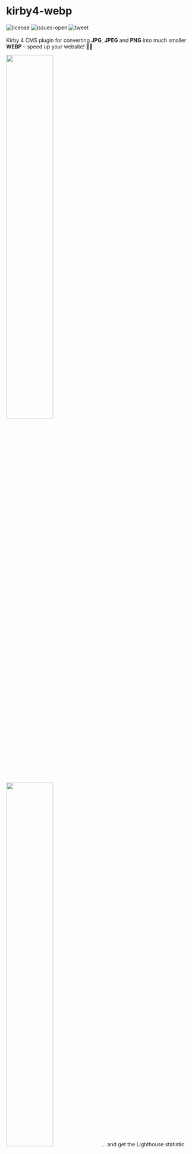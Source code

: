 # kirby4-webp
![license](https://img.shields.io/github/license/felixhaeberle/kirby4-webp)
![issues-open](https://img.shields.io/github/issues/felixhaeberle/kirby4-webp)
![tweet](https://img.shields.io/twitter/url?url=https%3A%2F%2Fgithub.com%2Ffelixhaeberle%2Fkirby4-webp)
<br><br>Kirby 4 CMS plugin for converting **JPG**, **JPEG** and **PNG** into much smaller **WEBP** – speed up your website! 🚀🔥<br>

<img width="50%" src="https://user-images.githubusercontent.com/34959078/82842741-f6450900-9eda-11ea-8f63-1cc3fe1eb5f0.png"/>
<img width="50%" src="https://user-images.githubusercontent.com/34959078/83130175-332d1d80-a0de-11ea-850f-1fe8abc36e83.gif"/>
... and get the Lighthouse statistic you are dreaming of! 😍

## 🥁 Installation

### Composer
```
composer require felixhaeberle/kirby4-webp
```
### Git Submodule
```
git submodule add https://github.com/felixhaeberle/kirby4-webp.git site/plugins/kirby4-webp
```
### Clone or download
1. [Clone](https://github.com/felixhaeberle/kirby4-webp.git) or [download](https://github.com/felixhaeberle/kirby4-webp/archive/master.zip) this repository.
2. Unzip / Move the folder to `site/plugins`.

## 1️⃣  Activate the plugin
Activate the plugin in the `site/config/config.php` file with `kirby4-webp => true`.
```
return [
  'kirby4-webp' => true
]
```

## 2️⃣  Getting started
After installing and activating the plugin, you need to **serve webp files to the frontend** with your server configuration.

### Apache
Add the following to your `.htaccess`:
```
<IfModule mod_rewrite.c>
  RewriteEngine On

  # Checking for WebP browser support ..
  RewriteCond %{HTTP_ACCEPT} image/webp

  # .. and if there's a WebP version for the requested image
  RewriteCond %{DOCUMENT_ROOT}/$1.webp -f

  # Well, then go for it & serve WebP instead
  RewriteRule (.+)\.(jpe?g|png)$ $1.webp [T=image/webp,E=accept:1]
</IfModule>

<IfModule mod_headers.c>
  Header append Vary Accept env=REDIRECT_accept
</IfModule>

<IfModule mod_mime.c>
  AddType image/webp .webp
</IfModule>
```

### NGINX
For NGINX, use the following virtual host configuration:
```
// First, make sure that NGINX' `mime.types` file includes 'image/webp webp'
include /etc/nginx/mime.types;

// Checking if HTTP's `ACCEPT` header contains 'webp'
map $http_accept $webp_suffix {
  default "";
  "~*webp" ".webp";
}

server {
  // ...

  // Checking if there's a WebP version for the requested image ..
  location ~* ^.+\.(jpe?g|png)$ {
    add_header Vary Accept;
    // .. and if so, serving it
    try_files $1$webp_ext $uri =404;
  }
}
```


## ⚙️  Options
You have multiple options when using `kirby4-webp` to configure it to your needs:

| Option  | Type  | Default  | Description  |
|---|---|---|---|
| `kirby4-webp.quality`  | Integer  | `90`  | See the [Auto quality](https://github.com/rosell-dk/webp-convert/blob/master/docs/v2.0/converting/introduction-for-converting.md#auto-quality) section.  |
| `kirby4-webp.maxQuality`  | Integer  | `85`  | Only relevant for jpegs and when quality is set to "auto".  |
| `kirby4-webp.defaultQuality`  | Integer  | `85`  |   |
| `kirby4-webp.metadata`  | Array  | `"none"`  | Valid values: "all", "none", "exif", "icc", "xmp". Note: Currently only cwebp supports all values.<br><br> gd will always remove all metadata. ewww, imagick and gmagick can either strip all, or keep all (they will keep all, unless metadata is set to none)  |
| `kirby4-webp.encoding`  |  Array |  `"auto"` | See the [Auto selecting between lossless/lossy encoding](https://github.com/rosell-dk/webp-convert/blob/master/docs/v2.0/converting/introduction-for-converting.md#auto-selecting-between-losslesslossy-encoding) section.  |
| `kirby4-webp.skip`  | Boolean  | `false`  | 	If true, conversion will be skipped (ie for skipping png conversion for some converters)  |

## 👏  Credit
- [S1SYPHOS/kirby-webp](https://github.com/S1SYPHOS/kirby-webp)
- [rosell-dk/webp-convert](https://github.com/rosell-dk/webp-convert)
- [getkirby](https://github.com/getkirby)

## 🤩  How this plugin works
![kirby4-webp](https://user-images.githubusercontent.com/34959078/82845567-60fb4200-9ee5-11ea-8214-df65ea018f27.gif)

## 🤯  Good to know
Sometimes, if the pictures are really big (multiple MB's) the converting process takes naturally longer, but does complete for sure. The .webp gets generated, but not selected, because if the client can accept .webp, the .webp is sent to the client instead of the .png, .jpeg or .jpg. Therefore, you are in need of the Apache/nginx configuration.

